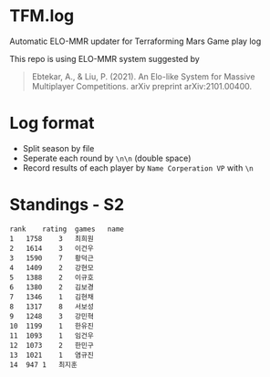 # TFM.log
Automatic ELO-MMR updater for Terraforming Mars Game play log

This repo is using ELO-MMR system suggested by
> Ebtekar, A., & Liu, P. (2021). An Elo-like System for Massive Multiplayer Competitions. arXiv preprint arXiv:2101.00400.


# Log format
* Split season by file
* Seperate each round by `\n\n` (double space)
* Record results of each player by 
`Name Corperation VP`
with `\n`

# Standings - S2
```csv
rank	rating	games	name
1	1758	3	최희원
2	1614	3	이건우
3	1590	7	황덕근
4	1409	2	강현모
5	1388	2	이규호
6	1380	2	김보경
7	1346	1	김현채
8	1317	8	서보성
9	1248	3	강민혁
10	1199	1	한유진
11	1093	1	임건우
12	1073	2	한민구
13	1021	1	염규진
14	947	1	최지훈
```
